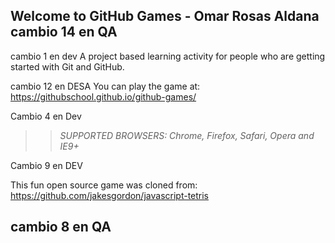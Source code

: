 ## Welcome to GitHub Games - Omar Rosas Aldana cambio 14 en QA
 cambio 1 en dev
A project based learning activity for people who are getting started with Git and GitHub.

cambio 12 en DESA
You can play the game at: https://githubschool.github.io/github-games/

Cambio 4 en Dev
>> _*SUPPORTED BROWSERS*: Chrome, Firefox, Safari, Opera and IE9+_

Cambio 9 en DEV

This fun open source game was cloned from: https://github.com/jakesgordon/javascript-tetris

## cambio 8 en QA
